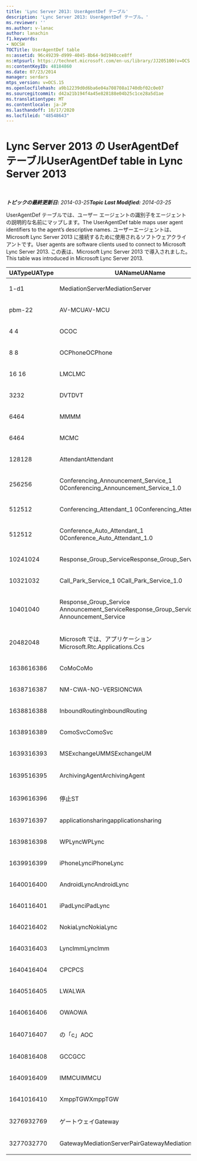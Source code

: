 ```yaml
---
title: 'Lync Server 2013: UserAgentDef テーブル'
description: 'Lync Server 2013: UserAgentDef テーブル。'
ms.reviewer: ''
ms.author: v-lanac
author: lanachin
f1.keywords:
- NOCSH
TOCTitle: UserAgentDef table
ms:assetid: 96c49239-d999-4045-8b64-9d1940cce8ff
ms:mtpsurl: https://technet.microsoft.com/en-us/library/JJ205100(v=OCS.15)
ms:contentKeyID: 48184860
ms.date: 07/23/2014
manager: serdars
mtps_version: v=OCS.15
ms.openlocfilehash: a9b12239d0d6ba6e04a708708a1740dbf02c0e07
ms.sourcegitcommit: d42a21b194f4a45e828188e04b25c1ce28a5d1ae
ms.translationtype: MT
ms.contentlocale: ja-JP
ms.lasthandoff: 10/17/2020
ms.locfileid: "48548643"
---
```

# <a name="useragentdef-table-in-lync-server-2013"></a><span data-ttu-id="6da44-103">Lync Server 2013 の UserAgentDef テーブル</span><span class="sxs-lookup"><span data-stu-id="6da44-103">UserAgentDef table in Lync Server 2013</span></span>

<div data-xmlns="http://www.w3.org/1999/xhtml">

<div class="topic" data-xmlns="http://www.w3.org/1999/xhtml" data-msxsl="urn:schemas-microsoft-com:xslt" data-cs="https://msdn.microsoft.com/">

<div data-asp="https://msdn2.microsoft.com/asp">



</div>

<div id="mainSection">

<div id="mainBody">

<span> </span>

<span data-ttu-id="6da44-104">_**トピックの最終更新日:** 2014-03-25_</span><span class="sxs-lookup"><span data-stu-id="6da44-104">_**Topic Last Modified:** 2014-03-25_</span></span>

<span data-ttu-id="6da44-105">UserAgentDef テーブルでは、ユーザー エージェントの識別子をエージェントの説明的な名前にマップします。</span><span class="sxs-lookup"><span data-stu-id="6da44-105">The UserAgentDef table maps user agent identifiers to the agent’s descriptive names.</span></span> <span data-ttu-id="6da44-106">ユーザーエージェントは、Microsoft Lync Server 2013 に接続するために使用されるソフトウェアクライアントです。</span><span class="sxs-lookup"><span data-stu-id="6da44-106">User agents are software clients used to connect to Microsoft Lync Server 2013.</span></span> <span data-ttu-id="6da44-107">この表は、Microsoft Lync Server 2013 で導入されました。</span><span class="sxs-lookup"><span data-stu-id="6da44-107">This table was introduced in Microsoft Lync Server 2013.</span></span>


<table>
<colgroup>
<col style="width: 33%" />
<col style="width: 33%" />
<col style="width: 33%" />
</colgroup>
<thead>
<tr class="header">
<th><span data-ttu-id="6da44-108">UAType</span><span class="sxs-lookup"><span data-stu-id="6da44-108">UAType</span></span></th>
<th><span data-ttu-id="6da44-109">UAName</span><span class="sxs-lookup"><span data-stu-id="6da44-109">UAName</span></span></th>
<th><span data-ttu-id="6da44-110">UACategory</span><span class="sxs-lookup"><span data-stu-id="6da44-110">UACategory</span></span></th>
</tr>
</thead>
<tbody>
<tr class="odd">
<td><p><span data-ttu-id="6da44-111">1-d</span><span class="sxs-lookup"><span data-stu-id="6da44-111">1</span></span></p></td>
<td><p><span data-ttu-id="6da44-112">MediationServer</span><span class="sxs-lookup"><span data-stu-id="6da44-112">MediationServer</span></span></p></td>
<td><p><span data-ttu-id="6da44-113">MediationServer</span><span class="sxs-lookup"><span data-stu-id="6da44-113">MediationServer</span></span></p></td>
</tr>
<tr class="even">
<td><p><span data-ttu-id="6da44-114">pbm-2</span><span class="sxs-lookup"><span data-stu-id="6da44-114">2</span></span></p></td>
<td><p><span data-ttu-id="6da44-115">AV-MCU</span><span class="sxs-lookup"><span data-stu-id="6da44-115">AV-MCU</span></span></p></td>
<td><p><span data-ttu-id="6da44-116">AV-MCU</span><span class="sxs-lookup"><span data-stu-id="6da44-116">AV-MCU</span></span></p></td>
</tr>
<tr class="odd">
<td><p><span data-ttu-id="6da44-117">4 </span><span class="sxs-lookup"><span data-stu-id="6da44-117">4</span></span></p></td>
<td><p><span data-ttu-id="6da44-118">OC</span><span class="sxs-lookup"><span data-stu-id="6da44-118">OC</span></span></p></td>
<td><p><span data-ttu-id="6da44-119">OC</span><span class="sxs-lookup"><span data-stu-id="6da44-119">OC</span></span></p></td>
</tr>
<tr class="even">
<td><p><span data-ttu-id="6da44-120">8 </span><span class="sxs-lookup"><span data-stu-id="6da44-120">8</span></span></p></td>
<td><p><span data-ttu-id="6da44-121">OCPhone</span><span class="sxs-lookup"><span data-stu-id="6da44-121">OCPhone</span></span></p></td>
<td><p><span data-ttu-id="6da44-122">OCPhone</span><span class="sxs-lookup"><span data-stu-id="6da44-122">OCPhone</span></span></p></td>
</tr>
<tr class="odd">
<td><p><span data-ttu-id="6da44-123">16 </span><span class="sxs-lookup"><span data-stu-id="6da44-123">16</span></span></p></td>
<td><p><span data-ttu-id="6da44-124">LMC</span><span class="sxs-lookup"><span data-stu-id="6da44-124">LMC</span></span></p></td>
<td><p><span data-ttu-id="6da44-125">LMC</span><span class="sxs-lookup"><span data-stu-id="6da44-125">LMC</span></span></p></td>
</tr>
<tr class="even">
<td><p><span data-ttu-id="6da44-126">32</span><span class="sxs-lookup"><span data-stu-id="6da44-126">32</span></span></p></td>
<td><p><span data-ttu-id="6da44-127">DVT</span><span class="sxs-lookup"><span data-stu-id="6da44-127">DVT</span></span></p></td>
<td><p><span data-ttu-id="6da44-128">DVT</span><span class="sxs-lookup"><span data-stu-id="6da44-128">DVT</span></span></p></td>
</tr>
<tr class="odd">
<td><p><span data-ttu-id="6da44-129">64</span><span class="sxs-lookup"><span data-stu-id="6da44-129">64</span></span></p></td>
<td><p><span data-ttu-id="6da44-130">MM</span><span class="sxs-lookup"><span data-stu-id="6da44-130">MM</span></span></p></td>
<td><p><span data-ttu-id="6da44-131">MM</span><span class="sxs-lookup"><span data-stu-id="6da44-131">MM</span></span></p></td>
</tr>
<tr class="even">
<td><p><span data-ttu-id="6da44-132">64</span><span class="sxs-lookup"><span data-stu-id="6da44-132">64</span></span></p></td>
<td><p><span data-ttu-id="6da44-133">MC</span><span class="sxs-lookup"><span data-stu-id="6da44-133">MC</span></span></p></td>
<td><p><span data-ttu-id="6da44-134">MM</span><span class="sxs-lookup"><span data-stu-id="6da44-134">MM</span></span></p></td>
</tr>
<tr class="odd">
<td><p><span data-ttu-id="6da44-135">128</span><span class="sxs-lookup"><span data-stu-id="6da44-135">128</span></span></p></td>
<td><p><span data-ttu-id="6da44-136">Attendant</span><span class="sxs-lookup"><span data-stu-id="6da44-136">Attendant</span></span></p></td>
<td><p><span data-ttu-id="6da44-137">Attendant</span><span class="sxs-lookup"><span data-stu-id="6da44-137">Attendant</span></span></p></td>
</tr>
<tr class="even">
<td><p><span data-ttu-id="6da44-138">256</span><span class="sxs-lookup"><span data-stu-id="6da44-138">256</span></span></p></td>
<td><p><span data-ttu-id="6da44-139">Conferencing_Announcement_Service_1 0</span><span class="sxs-lookup"><span data-stu-id="6da44-139">Conferencing_Announcement_Service_1.0</span></span></p></td>
<td><p><span data-ttu-id="6da44-140">CA</span><span class="sxs-lookup"><span data-stu-id="6da44-140">CAS</span></span></p></td>
</tr>
<tr class="odd">
<td><p><span data-ttu-id="6da44-141">512</span><span class="sxs-lookup"><span data-stu-id="6da44-141">512</span></span></p></td>
<td><p><span data-ttu-id="6da44-142">Conferencing_Attendant_1 0</span><span class="sxs-lookup"><span data-stu-id="6da44-142">Conferencing_Attendant_1.0</span></span></p></td>
<td><p><span data-ttu-id="6da44-143">CAA</span><span class="sxs-lookup"><span data-stu-id="6da44-143">CAA</span></span></p></td>
</tr>
<tr class="even">
<td><p><span data-ttu-id="6da44-144">512</span><span class="sxs-lookup"><span data-stu-id="6da44-144">512</span></span></p></td>
<td><p><span data-ttu-id="6da44-145">Conference_Auto_Attendant_1 0</span><span class="sxs-lookup"><span data-stu-id="6da44-145">Conference_Auto_Attendant_1.0</span></span></p></td>
<td><p><span data-ttu-id="6da44-146">CAA</span><span class="sxs-lookup"><span data-stu-id="6da44-146">CAA</span></span></p></td>
</tr>
<tr class="odd">
<td><p><span data-ttu-id="6da44-147">1024</span><span class="sxs-lookup"><span data-stu-id="6da44-147">1024</span></span></p></td>
<td><p><span data-ttu-id="6da44-148">Response_Group_Service</span><span class="sxs-lookup"><span data-stu-id="6da44-148">Response_Group_Service</span></span></p></td>
<td><p><span data-ttu-id="6da44-149">RG</span><span class="sxs-lookup"><span data-stu-id="6da44-149">RGS</span></span></p></td>
</tr>
<tr class="even">
<td><p><span data-ttu-id="6da44-150">1032</span><span class="sxs-lookup"><span data-stu-id="6da44-150">1032</span></span></p></td>
<td><p><span data-ttu-id="6da44-151">Call_Park_Service_1 0</span><span class="sxs-lookup"><span data-stu-id="6da44-151">Call_Park_Service_1.0</span></span></p></td>
<td><p><span data-ttu-id="6da44-152">CPS</span><span class="sxs-lookup"><span data-stu-id="6da44-152">CPS</span></span></p></td>
</tr>
<tr class="odd">
<td><p><span data-ttu-id="6da44-153">1040</span><span class="sxs-lookup"><span data-stu-id="6da44-153">1040</span></span></p></td>
<td><p><span data-ttu-id="6da44-154">Response_Group_Service Announcement_Service</span><span class="sxs-lookup"><span data-stu-id="6da44-154">Response_Group_Service Announcement_Service</span></span></p></td>
<td><p><span data-ttu-id="6da44-155">AS</span><span class="sxs-lookup"><span data-stu-id="6da44-155">AS</span></span></p></td>
</tr>
<tr class="even">
<td><p><span data-ttu-id="6da44-156">2048</span><span class="sxs-lookup"><span data-stu-id="6da44-156">2048</span></span></p></td>
<td><p><span data-ttu-id="6da44-157">Microsoft では、アプリケーション</span><span class="sxs-lookup"><span data-stu-id="6da44-157">Microsoft.Rtc.Applications.Ccs</span></span></p></td>
<td><p><span data-ttu-id="6da44-158">CC</span><span class="sxs-lookup"><span data-stu-id="6da44-158">CCS</span></span></p></td>
</tr>
<tr class="odd">
<td><p><span data-ttu-id="6da44-159">16386</span><span class="sxs-lookup"><span data-stu-id="6da44-159">16386</span></span></p></td>
<td><p><span data-ttu-id="6da44-160">CoMo</span><span class="sxs-lookup"><span data-stu-id="6da44-160">CoMo</span></span></p></td>
<td><p><span data-ttu-id="6da44-161">CoMo</span><span class="sxs-lookup"><span data-stu-id="6da44-161">CoMo</span></span></p></td>
</tr>
<tr class="even">
<td><p><span data-ttu-id="6da44-162">16387</span><span class="sxs-lookup"><span data-stu-id="6da44-162">16387</span></span></p></td>
<td><p><span data-ttu-id="6da44-163">NM-CWA-NO-VERSION</span><span class="sxs-lookup"><span data-stu-id="6da44-163">CWA</span></span></p></td>
<td><p><span data-ttu-id="6da44-164">NM-CWA-NO-VERSION</span><span class="sxs-lookup"><span data-stu-id="6da44-164">CWA</span></span></p></td>
</tr>
<tr class="odd">
<td><p><span data-ttu-id="6da44-165">16388</span><span class="sxs-lookup"><span data-stu-id="6da44-165">16388</span></span></p></td>
<td><p><span data-ttu-id="6da44-166">InboundRouting</span><span class="sxs-lookup"><span data-stu-id="6da44-166">InboundRouting</span></span></p></td>
<td><p><span data-ttu-id="6da44-167">InboundRouting</span><span class="sxs-lookup"><span data-stu-id="6da44-167">InboundRouting</span></span></p></td>
</tr>
<tr class="even">
<td><p><span data-ttu-id="6da44-168">16389</span><span class="sxs-lookup"><span data-stu-id="6da44-168">16389</span></span></p></td>
<td><p><span data-ttu-id="6da44-169">ComoSvc</span><span class="sxs-lookup"><span data-stu-id="6da44-169">ComoSvc</span></span></p></td>
<td><p><span data-ttu-id="6da44-170">ComoSvc</span><span class="sxs-lookup"><span data-stu-id="6da44-170">ComoSvc</span></span></p></td>
</tr>
<tr class="odd">
<td><p><span data-ttu-id="6da44-171">16393</span><span class="sxs-lookup"><span data-stu-id="6da44-171">16393</span></span></p></td>
<td><p><span data-ttu-id="6da44-172">MSExchangeUM</span><span class="sxs-lookup"><span data-stu-id="6da44-172">MSExchangeUM</span></span></p></td>
<td><p><span data-ttu-id="6da44-173">ExUM</span><span class="sxs-lookup"><span data-stu-id="6da44-173">ExUM</span></span></p></td>
</tr>
<tr class="even">
<td><p><span data-ttu-id="6da44-174">16395</span><span class="sxs-lookup"><span data-stu-id="6da44-174">16395</span></span></p></td>
<td><p><span data-ttu-id="6da44-175">ArchivingAgent</span><span class="sxs-lookup"><span data-stu-id="6da44-175">ArchivingAgent</span></span></p></td>
<td><p><span data-ttu-id="6da44-176">アーキテクチャエージェント</span><span class="sxs-lookup"><span data-stu-id="6da44-176">ARCHAGENT</span></span></p></td>
</tr>
<tr class="odd">
<td><p><span data-ttu-id="6da44-177">16396</span><span class="sxs-lookup"><span data-stu-id="6da44-177">16396</span></span></p></td>
<td><p><span data-ttu-id="6da44-178">停止</span><span class="sxs-lookup"><span data-stu-id="6da44-178">ST</span></span></p></td>
<td><p><span data-ttu-id="6da44-179">停止</span><span class="sxs-lookup"><span data-stu-id="6da44-179">ST</span></span></p></td>
</tr>
<tr class="even">
<td><p><span data-ttu-id="6da44-180">16397</span><span class="sxs-lookup"><span data-stu-id="6da44-180">16397</span></span></p></td>
<td><p><span data-ttu-id="6da44-181">applicationsharing</span><span class="sxs-lookup"><span data-stu-id="6da44-181">applicationsharing</span></span></p></td>
<td><p><span data-ttu-id="6da44-182">ASMCU</span><span class="sxs-lookup"><span data-stu-id="6da44-182">ASMCU</span></span></p></td>
</tr>
<tr class="odd">
<td><p><span data-ttu-id="6da44-183">16398</span><span class="sxs-lookup"><span data-stu-id="6da44-183">16398</span></span></p></td>
<td><p><span data-ttu-id="6da44-184">WPLync</span><span class="sxs-lookup"><span data-stu-id="6da44-184">WPLync</span></span></p></td>
<td><p><span data-ttu-id="6da44-185">WPLync</span><span class="sxs-lookup"><span data-stu-id="6da44-185">WPLync</span></span></p></td>
</tr>
<tr class="even">
<td><p><span data-ttu-id="6da44-186">16399</span><span class="sxs-lookup"><span data-stu-id="6da44-186">16399</span></span></p></td>
<td><p><span data-ttu-id="6da44-187">iPhoneLync</span><span class="sxs-lookup"><span data-stu-id="6da44-187">iPhoneLync</span></span></p></td>
<td><p><span data-ttu-id="6da44-188">iPhoneLync</span><span class="sxs-lookup"><span data-stu-id="6da44-188">iPhoneLync</span></span></p></td>
</tr>
<tr class="odd">
<td><p><span data-ttu-id="6da44-189">16400</span><span class="sxs-lookup"><span data-stu-id="6da44-189">16400</span></span></p></td>
<td><p><span data-ttu-id="6da44-190">AndroidLync</span><span class="sxs-lookup"><span data-stu-id="6da44-190">AndroidLync</span></span></p></td>
<td><p><span data-ttu-id="6da44-191">AndroidLync</span><span class="sxs-lookup"><span data-stu-id="6da44-191">AndroidLync</span></span></p></td>
</tr>
<tr class="even">
<td><p><span data-ttu-id="6da44-192">16401</span><span class="sxs-lookup"><span data-stu-id="6da44-192">16401</span></span></p></td>
<td><p><span data-ttu-id="6da44-193">iPadLync</span><span class="sxs-lookup"><span data-stu-id="6da44-193">iPadLync</span></span></p></td>
<td><p><span data-ttu-id="6da44-194">iPadLync</span><span class="sxs-lookup"><span data-stu-id="6da44-194">iPadLync</span></span></p></td>
</tr>
<tr class="odd">
<td><p><span data-ttu-id="6da44-195">16402</span><span class="sxs-lookup"><span data-stu-id="6da44-195">16402</span></span></p></td>
<td><p><span data-ttu-id="6da44-196">NokiaLync</span><span class="sxs-lookup"><span data-stu-id="6da44-196">NokiaLync</span></span></p></td>
<td><p><span data-ttu-id="6da44-197">NokiaLync</span><span class="sxs-lookup"><span data-stu-id="6da44-197">NokiaLync</span></span></p></td>
</tr>
<tr class="even">
<td><p><span data-ttu-id="6da44-198">16403</span><span class="sxs-lookup"><span data-stu-id="6da44-198">16403</span></span></p></td>
<td><p><span data-ttu-id="6da44-199">LyncImm</span><span class="sxs-lookup"><span data-stu-id="6da44-199">LyncImm</span></span></p></td>
<td><p><span data-ttu-id="6da44-200">LyncImm</span><span class="sxs-lookup"><span data-stu-id="6da44-200">LyncImm</span></span></p></td>
</tr>
<tr class="odd">
<td><p><span data-ttu-id="6da44-201">16404</span><span class="sxs-lookup"><span data-stu-id="6da44-201">16404</span></span></p></td>
<td><p><span data-ttu-id="6da44-202">CPC</span><span class="sxs-lookup"><span data-stu-id="6da44-202">PCS</span></span></p></td>
<td><p><span data-ttu-id="6da44-203">CPC</span><span class="sxs-lookup"><span data-stu-id="6da44-203">PCS</span></span></p></td>
</tr>
<tr class="even">
<td><p><span data-ttu-id="6da44-204">16405</span><span class="sxs-lookup"><span data-stu-id="6da44-204">16405</span></span></p></td>
<td><p><span data-ttu-id="6da44-205">LWA</span><span class="sxs-lookup"><span data-stu-id="6da44-205">LWA</span></span></p></td>
<td><p><span data-ttu-id="6da44-206">LWA</span><span class="sxs-lookup"><span data-stu-id="6da44-206">LWA</span></span></p></td>
</tr>
<tr class="odd">
<td><p><span data-ttu-id="6da44-207">16406</span><span class="sxs-lookup"><span data-stu-id="6da44-207">16406</span></span></p></td>
<td><p><span data-ttu-id="6da44-208">OWA</span><span class="sxs-lookup"><span data-stu-id="6da44-208">OWA</span></span></p></td>
<td><p><span data-ttu-id="6da44-209">OWA</span><span class="sxs-lookup"><span data-stu-id="6da44-209">OWA</span></span></p></td>
</tr>
<tr class="even">
<td><p><span data-ttu-id="6da44-210">16407</span><span class="sxs-lookup"><span data-stu-id="6da44-210">16407</span></span></p></td>
<td><p><span data-ttu-id="6da44-211">の「c」</span><span class="sxs-lookup"><span data-stu-id="6da44-211">AOC</span></span></p></td>
<td><p><span data-ttu-id="6da44-212">の「c」</span><span class="sxs-lookup"><span data-stu-id="6da44-212">AOC</span></span></p></td>
</tr>
<tr class="odd">
<td><p><span data-ttu-id="6da44-213">16408</span><span class="sxs-lookup"><span data-stu-id="6da44-213">16408</span></span></p></td>
<td><p><span data-ttu-id="6da44-214">GCC</span><span class="sxs-lookup"><span data-stu-id="6da44-214">GCC</span></span></p></td>
<td><p><span data-ttu-id="6da44-215">GCC</span><span class="sxs-lookup"><span data-stu-id="6da44-215">GCC</span></span></p></td>
</tr>
<tr class="even">
<td><p><span data-ttu-id="6da44-216">16409</span><span class="sxs-lookup"><span data-stu-id="6da44-216">16409</span></span></p></td>
<td><p><span data-ttu-id="6da44-217">IMMCU</span><span class="sxs-lookup"><span data-stu-id="6da44-217">IMMCU</span></span></p></td>
<td><p><span data-ttu-id="6da44-218">IMMCU</span><span class="sxs-lookup"><span data-stu-id="6da44-218">IMMCU</span></span></p></td>
</tr>
<tr class="odd">
<td><p><span data-ttu-id="6da44-219">16410</span><span class="sxs-lookup"><span data-stu-id="6da44-219">16410</span></span></p></td>
<td><p><span data-ttu-id="6da44-220">XmppTGW</span><span class="sxs-lookup"><span data-stu-id="6da44-220">XmppTGW</span></span></p></td>
<td><p><span data-ttu-id="6da44-221">XmppGateway</span><span class="sxs-lookup"><span data-stu-id="6da44-221">XmppGateway</span></span></p></td>
</tr>
<tr class="even">
<td><p><span data-ttu-id="6da44-222">32769</span><span class="sxs-lookup"><span data-stu-id="6da44-222">32769</span></span></p></td>
<td><p><span data-ttu-id="6da44-223">ゲートウェイ</span><span class="sxs-lookup"><span data-stu-id="6da44-223">Gateway</span></span></p></td>
<td><p><span data-ttu-id="6da44-224">ゲートウェイ</span><span class="sxs-lookup"><span data-stu-id="6da44-224">Gateway</span></span></p></td>
</tr>
<tr class="odd">
<td><p><span data-ttu-id="6da44-225">32770</span><span class="sxs-lookup"><span data-stu-id="6da44-225">32770</span></span></p></td>
<td><p><span data-ttu-id="6da44-226">GatewayMediationServerPair</span><span class="sxs-lookup"><span data-stu-id="6da44-226">GatewayMediationServerPair</span></span></p></td>
<td><p><span data-ttu-id="6da44-227">GatewayMediationServerPair</span><span class="sxs-lookup"><span data-stu-id="6da44-227">GatewayMediationServerPair</span></span></p></td>
</tr>
</tbody>
</table>


</div>

<span> </span>

</div>

</div>

</div>

